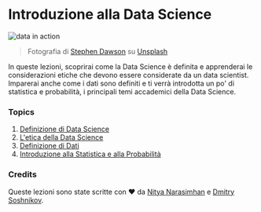 # Introduzione alla Data Science

![data in action](../images/data.jpg)
> Fotografia di <a href="https://unsplash.com/@dawson2406?utm_source=unsplash&utm_medium=referral&utm_content=creditCopyText">Stephen Dawson</a> su <a href="https://unsplash.com/s/photos/data?utm_source=unsplash&utm_medium=referral&utm_content=creditCopyText">Unsplash</a>
  
In queste lezioni, scoprirai come la Data Science è definita e apprenderai le considerazioni etiche che devono essere considerate da un data scientist. Imparerai anche come i dati sono definiti e ti verrà introdotta un po' di statistica e probabilità, i principali temi accademici della Data Science.

### Topics

1. [Definizione di Data Science](01-defining-data-science/README.md) <!-- directory to be changed into italian one -->
2. [L'etica della Data Science](02-ethics/README.md)<!-- directory to be changed into italian one -->
3. [Definizione di Dati](03-defining-data/README.md)<!-- directory to be changed into italian one -->
4. [Introduzione alla Statistica e alla Probabilità](04-stats-and-probability/README.md)<!-- directory to be changed into italian one -->

### Credits

Queste lezioni sono state scritte con ❤️ da [Nitya Narasimhan](https://twitter.com/nitya) e [Dmitry Soshnikov](https://twitter.com/shwars).
